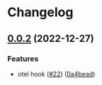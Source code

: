 # Changelog

## [0.0.2](https://github.com/open-feature-php/otel-hook/compare/v0.0.1...0.0.2) (2022-12-27)


### Features

* otel hook ([#22](https://github.com/open-feature-php/otel-hook/issues/22)) ([0a4bead](https://github.com/open-feature-php/otel-hook/commit/0a4beadbad2b40f14063f2ba9bcda258595119e9))
